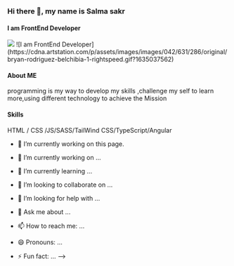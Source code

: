 ### Hi there 👋, my name is Salma sakr
#### I am FrontEnd Developer
<img src="(https://cdna.artstation.com/p/assets/images/images/042/631/286/original/bryan-rodriguez-belchibia-1-rightspeed.gif?1635037562)" >
![I am FrontEnd Developer](https://cdna.artstation.com/p/assets/images/images/042/631/286/original/bryan-rodriguez-belchibia-1-rightspeed.gif?1635037562)

#### About ME
programming is my way to develop my skills ,challenge my self to learn more,using different technology to achieve the Mission
#### Skills
HTML / CSS /JS/SASS/TailWind CSS/TypeScript/Angular

- 🔭 I’m currently working on this page. 












- 🔭 I’m currently working on ...
- 🌱 I’m currently learning ...
- 👯 I’m looking to collaborate on ...
- 🤔 I’m looking for help with ...
- 💬 Ask me about ...
- 📫 How to reach me: ...
- 😄 Pronouns: ...
- ⚡ Fun fact: ...
-->
